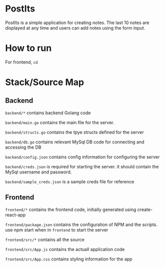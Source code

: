 # PostIts

PostIts is a simple application for creating notes. The last 10 notes are displayed at any time and users can add notes using the form input.

# How to run
For frontend, `cd`

# Stack/Source Map
## Backend
`backend/*` contains backend Golang code

`backend/main.go` contains the main file for the server.

`backend/structs.go` contains the tpye structs defined for the server

`backend/db.go` contains relevant MySql DB code for connecting and accessing the DB

`backend/config.json` contains config information for configuring the server

`backend/creds.json` is required for starting the server. it should contain the 
MySql username and password.

`backend/sample_creds.json` is a sample creds file for reference
## Frontend
`frontend/*` contains the frontend code, initially generated using create-react-app

`frontend/package.json` contains the configuration of NPM and the scripts. use npm start when in `frontend` to start the server

`frontend/src/*` contains all the source

`frontend/src/App.js` contains the actuall application code

`frontend/src/App.css` contains styling information for the app


